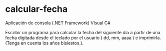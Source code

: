 # calcular-fecha
Aplicación de consola (.NET Framework) Visual C#

Escribir un programa para calcular la fecha del siguiente día a partir de una fecha digitada desde el teclado por el usuario ( dd, mm, aaaa ) e imprimirla. (Tenga en cuenta los años bisiestos.).
